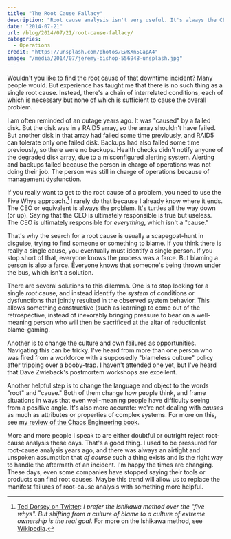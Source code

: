```yaml
---
title: "The Root Cause Fallacy"
description: "Root cause analysis isn't very useful. It's always the CEO's fault."
date: "2014-07-21"
url: /blog/2014/07/21/root-cause-fallacy/
categories:
  - Operations
credit: "https://unsplash.com/photos/EwKXn5CapA4"
image: "/media/2014/07/jeremy-bishop-556948-unsplash.jpg"
---
```


Wouldn't you like to find the root cause of that downtime incident? Many people
would. But experience has taught me that there is no such thing as a single root
cause. Instead, there's a chain of interrelated conditions, each of which is
necessary but none of which is sufficient to cause the overall problem.

<!--more-->

I am often reminded of an outage years ago. It was "caused" by a failed disk.
But the disk was in a RAID5 array, so the array shouldn't have failed. But another disk in that array had failed
some time previously, and RAID5 can tolerate only one failed disk. Backups had also failed some time previously, so there
were no backups. Health checks didn't notify anyone of the degraded disk array,
due to a misconfigured alerting system. Alerting and backups failed because the
person in charge of operations was not doing their job.  The 
person was still in charge of operations because of management dysfunction.

If you really want to get to the root cause of a problem, you need to use the
Five Whys approach.[^ishikawa] I rarely do that because I already know where it ends. The
CEO or equivalent is always the problem. It's turtles all the way down (or up).
Saying that the CEO is ultimately responsible is true but useless. The CEO is
ultimately responsible for *everything*, which isn't a "cause."

That's why the search for a root cause is usually a scapegoat-hunt in disguise, trying
to find someone or something to blame. If you think there is really a single
cause, you eventually must identify a single person. If you stop short of that,
everyone knows the process was a farce. But blaming a person is also a farce.
Everyone knows that someone's being thrown under the bus, which isn't a
solution.

There are several solutions to this dilemma. One is to stop looking for a
single *root* cause, and instead identify the *system* of conditions or
dysfunctions that jointly resulted in the observed system behavior. This allows something
constructive (such as learning) to come out of the retrospective, instead of inexorably bringing
pressure to bear on a well-meaning person who will then be sacrificed at the
altar of reductionist blame-gaming.

Another is to change the culture and own failures as opportunities. Navigating
this can be tricky. I've heard from more than one person who was fired from a
workforce with a supposedly "blameless culture" policy after tripping over a
booby-trap. I haven't attended one yet, but I've heard that Dave Zwieback's
postmortem workshops are excellent.

Another helpful step is to change the language and object to the words "root"
and "cause." Both of them change how people think, and frame situations in ways
that even well-meaning people have difficulty seeing from a positive angle. It's
also more accurate: we're not dealing with *causes* as much as attributes or
properties of complex systems. For more on this, see [my review of the Chaos
Engineering book](/blog/chaos-engineering-rosenthal-hochstein-blohowiak-jones-basiri/).

More and more people I speak to are either doubtful or outright reject
root-cause analysis these days. That's a good thing. I used to be pressured for
root-cause analysis years ago, and there was always an airtight and unspoken
assumption that *of course* such a thing exists and is the right way to handle
the aftermath of an incident. I'm happy the times are changing. These days, even
some companies have stopped saying their tools or products can find root causes.
Maybe this trend will allow us to replace the manifest failures of root-cause
analysis with something more helpful.

[^ishikawa]: [Ted Dorsey on Twitter](https://twitter.com/TedDorsey4/status/1053991616040570880): _I prefer the Ishikawa method over the "five whys".  But shifting from a culture of blame to a culture of extreme ownership is the real goal_. For more on the Ishikawa method, see [Wikipedia](https://en.wikipedia.org/wiki/Ishikawa_diagram).
